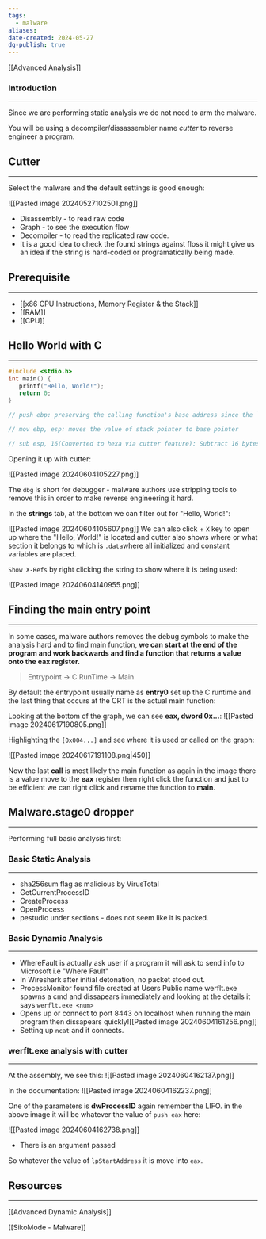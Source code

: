 ```yaml
---
tags:
  - malware
aliases: 
date-created: 2024-05-27
dg-publish: true
---
```

[[Advanced Analysis]]
### Introduction 
---
Since we are performing static analysis we do not need to arm the malware.

You will be using a decompiler/dissassembler name _cutter_ to reverse engineer a program.
## Cutter
---
Select the malware and the default settings is good enough:

![[Pasted image 20240527102501.png]]

- Disassembly - to read raw code
- Graph - to see the execution flow
- Decompiler - to read the replicated raw code.
- It is a good idea to check the found strings against floss it might give us an idea if the string is hard-coded or programatically being made.
## Prerequisite
---
- [[x86 CPU Instructions, Memory Register & the Stack]] 
- [[RAM]]
- [[CPU]]
## Hello World with C 
---
```C
#include <stdio.h>
int main() {
   printf("Hello, World!");
   return 0;
}

// push ebp: preserving the calling function's base address since the `main` function is actually called by the mainCRTStartup - basically know where to return when main func is done

// mov ebp, esp: moves the value of stack pointer to base pointer

// sub esp, 16(Converted to hexa via cutter feature): Subtract 16 bytes to give space to work with local variables and params from the stack
```

Opening it up with cutter:

![[Pasted image 20240604105227.png]]

The `dbg` is short for debugger - malware authors use stripping tools to remove this in order to make reverse engineering it hard.

In the **strings** tab, at the bottom we can filter out for "Hello, World!":

![[Pasted image 20240604105607.png]]
We can also click + `X` key to open up where the "Hello, World!" is located and cutter also shows where or what section it belongs to which is `.data`where all initialized and constant variables are placed.

`Show X-Refs` by right clicking the string to show where it is being used:

![[Pasted image 20240604140955.png]]
## Finding the main entry point
---
In some cases, malware authors removes the debug symbols to make the analysis hard and to find main function, **we can start at the end of the program and work backwards and find a function that returns a value onto the eax register.**

> Entrypoint -> C RunTime -> Main

By default the entrypoint usually name as **entry0** set up the C runtime and the last thing that occurs at the CRT is the actual main function:

Looking at the bottom of the graph, we can see **eax, dword 0x...**:
![[Pasted image 20240617190805.png]]

Highlighting the `[0x004...]` and see where it is used or called on the graph:

![[Pasted image 20240617191108.png|450]]

Now the last **call** is most likely the main function as again in the image there is a value move to the **eax** register then right click the function and just to be efficient we can right click and rename the function to **main**.

## Malware.stage0 dropper
---
Performing full basic analysis first:
### Basic Static Analysis
---
- sha256sum flag as malicious by VirusTotal
- GetCurrentProcessID
- CreateProcess
- OpenProcess
- pestudio under sections - does not seem like it is packed.
### Basic Dynamic Analysis 
---
- WhereFault is actually ask user if a program it will ask to send info to Microsoft i.e "Where Fault"
- In Wireshark after initial detonation, no packet stood out.
- ProcessMonitor found file created at Users Public name werflt.exe spawns a cmd and dissapears immediately and looking at the details it says `werflt.exe <num>`
- Opens up or connect to port 8443 on localhost when running the main program then dissapears quickly![[Pasted image 20240604161256.png]] 
- Setting up `ncat` and it connects.
### werflt.exe analysis with cutter
---

At the assembly, we see this:
![[Pasted image 20240604162137.png]]

In the documentation:
![[Pasted image 20240604162237.png]]

One of the parameters is **dwProcessID** again remember the LIFO. in the above image it will be whatever the value of `push eax` here:

![[Pasted image 20240604162738.png]]

- There is an argument passed

So whatever the value of `lpStartAddress` it is move into `eax`.

## Resources
---

[[Advanced Dynamic Analysis]] 

[[SikoMode - Malware]] 